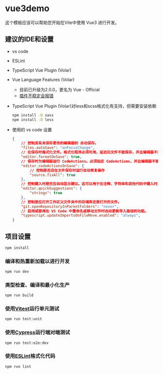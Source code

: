 # vue3demo
这个模板应该可以帮助您开始在Vite中使用 Vue3 进行开发。

## 建议的IDE和设置
- vs code
- ESLint
- TypeScript Vue Plugin (Volar)
- Vue Language Features (Volar)
  - 目前已升级为2.0.0，更名为 Vue - Official
  - [插件不稳定会报错](https://github.com/vuejs/language-tools/issues/3953)
  
- TypeScript Vue Plugin (Volar)对less和scss格式化有支持，但需要安装依赖

  ```bash
  npm install -D sass
  npm install -D less
  ```
- 使用的 vs code 设置

  ```json
  {
      // 控制具有未保存更改的编辑器的 自动保存。
      "files.autoSave": "onFocusChange",
      // 在保存时格式化文件。格式化程序必须可用，延迟后文件不能保存，并且编辑器不能关闭。
      "editor.formatOnSave": true,
      // 保存时为编辑器运行 CodeActions。必须指定 CodeActions，并且编辑器不能关闭.
      "editor.codeActionsOnSave": {
          // 控制是否应在文件保存时运行自动修复操作
          "source.fixAll": true
      },
      // 控制键入时是否应自动显示建议。这可以用于在注释、字符串和其他代码中键入时进行控制。可配置快速建议以显示为虚影文本或建议小组件。
      "editor.quickSuggestions": {
          "strings": true
      },
      // 控制是应打开工作区父文件夹中的存储库还是打开的文件。
      "git.openRepositoryInParentFolders": "never",
      // 启用或禁用在 VS Code 中重命名或移动文件时自动更新导入路径的功能。
      "typescript.updateImportsOnFileMove.enabled": "always",
  }
  ```

## 项目设置

```sh
npm install
```

### 编译和热重新加载以进行开发
```sh
npm run dev
```
### 类型检查、编译和最小化生产

```sh
npm run build
```

### 使用[Vitest](https://vitest.dev/)运行单元测试

```sh
npm run test:unit
```

### 使用[Cypress](https://www.cypress.io/)运行端对端测试 

```sh
npm run test:e2e:dev
```

### 使用[ESLint](https://eslint.org/)格式化代码

```sh
npm run lint
```
